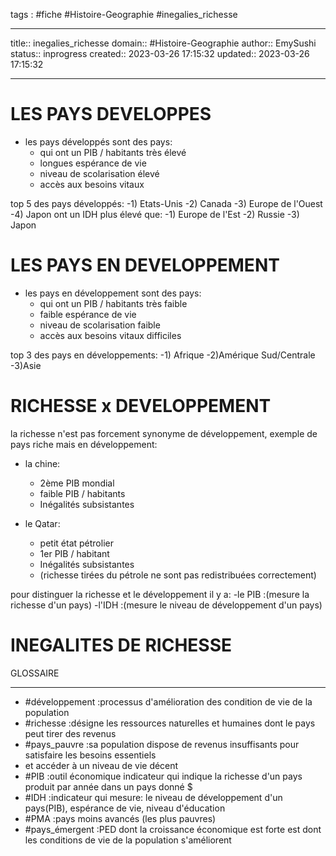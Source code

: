 

tags : #fiche  #Histoire-Geographie #inegalies_richesse

---

title:: inegalies_richesse
domain:: #Histoire-Geographie
author:: EmySushi
status:: inprogress
created:: 2023-03-26 17:15:32
updated:: 2023-03-26 17:15:32

---

# LES PAYS DEVELOPPES

- les pays développés sont des pays:
	- qui ont un PIB / habitants très élevé
	- longues espérance de vie 
	- niveau de scolarisation élevé
	- accès aux besoins vitaux

 top 5 des pays développés:
   -1) Etats-Unis
   -2) Canada
   -3) Europe de l'Ouest
   -4) Japon
ont un IDH plus élevé que:
   -1) Europe de l'Est
   -2) Russie
   -3) Japon

# LES PAYS EN DEVELOPPEMENT

- les pays en développement sont des pays:
	- qui ont un PIB / habitants très faible
	- faible espérance de vie
	- niveau de scolarisation faible
	- accès aux besoins vitaux difficiles 

top 3 des pays en développements:
   -1) Afrique
   -2)Amérique Sud/Centrale
   -3)Asie

# RICHESSE x DEVELOPPEMENT

la richesse n'est pas forcement synonyme de développement,
exemple de pays riche mais en développement:

- la chine:
	- 2ème PIB mondial
	- faible PIB / habitants
	- Inégalités subsistantes

- le Qatar:
	- petit état pétrolier
	- 1er PIB / habitant
	- Inégalités subsistantes
	- (richesse tirées du pétrole ne sont pas redistribuées correctement)

pour distinguer la richesse et le développement il y a: 
   -le PIB :(mesure la richesse d'un pays)
   -l'IDH :(mesure le niveau de développement d'un pays)

# INEGALITES DE RICHESSE


GLOSSAIRE
___

- #développement :processus d'amélioration des condition de vie de la population
- #richesse :désigne les ressources naturelles et humaines dont le pays peut tirer des revenus
- #pays_pauvre :sa population dispose de revenus insuffisants pour satisfaire les besoins essentiels 
- et accéder à un niveau de vie décent
- #PIB :outil économique indicateur qui indique la richesse d'un pays produit par année dans un pays donné $
- #IDH :indicateur qui mesure: le niveau de développement d'un pays(PIB), espérance de vie, niveau d'éducation
- #PMA :pays moins avancés (les plus pauvres)
- #pays_émergent :PED dont la croissance économique est forte est dont les conditions de vie de la population s'améliorent


